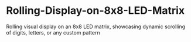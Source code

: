 # Rolling-Display-on-8x8-LED-Matrix
Rolling visual display on an 8x8 LED matrix, showcasing dynamic scrolling of digits, letters, or any custom pattern
